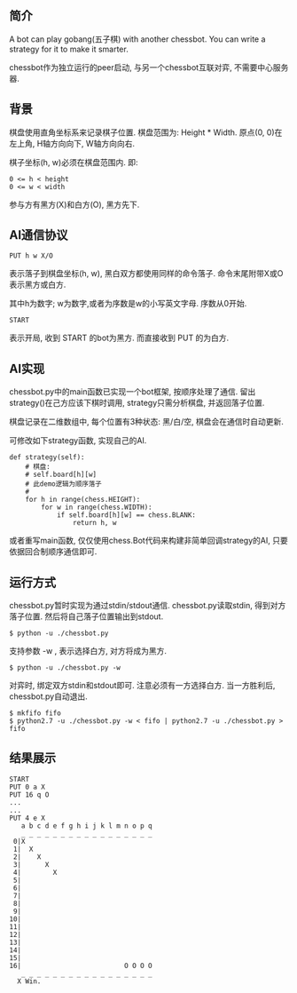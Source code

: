 ## 简介

A bot can play gobang(五子棋) with another chessbot. You can write a strategy for it to make it smarter.

chessbot作为独立运行的peer启动, 与另一个chessbot互联对弈, 不需要中心服务器.

## 背景

棋盘使用直角坐标系来记录棋子位置. 棋盘范围为: Height * Width.
原点(0, 0)在左上角, H轴方向向下, W轴方向向右.

棋子坐标(h, w)必须在棋盘范围内. 即:

    0 <= h < height
    0 <= w < width

参与方有黑方(X)和白方(O), 黑方先下.


## AI通信协议

    PUT h w X/O

表示落子到棋盘坐标(h, w), 黑白双方都使用同样的命令落子. 命令末尾附带X或O表示黑方或白方.

其中h为数字; w为数字,或者为序数是w的小写英文字母. 序数从0开始.

    START

表示开局, 收到 START 的bot为黑方. 而直接收到 PUT 的为白方.


## AI实现

chessbot.py中的main函数已实现一个bot框架, 按顺序处理了通信. 留出strategy()在己方应该下棋时调用, strategy只需分析棋盘, 并返回落子位置.

棋盘记录在二维数组中, 每个位置有3种状态: 黑/白/空, 棋盘会在通信时自动更新.

可修改如下strategy函数, 实现自己的AI.

    def strategy(self):
        # 棋盘:
        # self.board[h][w]
        # 此demo逻辑为顺序落子
        #
        for h in range(chess.HEIGHT):
            for w in range(chess.WIDTH):
                if self.board[h][w] == chess.BLANK:
                    return h, w

或者重写main函数, 仅仅使用chess.Bot代码来构建非简单回调strategy的AI, 只要依据回合制顺序通信即可.


## 运行方式

chessbot.py暂时实现为通过stdin/stdout通信. chessbot.py读取stdin, 得到对方落子位置. 然后将自己落子位置输出到stdout.

    $ python -u ./chessbot.py

支持参数 -w , 表示选择白方, 对方将成为黑方.

    $ python -u ./chessbot.py -w

对弈时, 绑定双方stdin和stdout即可. 注意必须有一方选择白方. 当一方胜利后, chessbot.py自动退出.

    $ mkfifo fifo
    $ python2.7 -u ./chessbot.py -w < fifo | python2.7 -u ./chessbot.py > fifo

## 结果展示

    START
    PUT 0 a X
    PUT 16 q O
    ...
    ...
    PUT 4 e X
       a b c d e f g h i j k l m n o p q
       _ _ _ _ _ _ _ _ _ _ _ _ _ _ _ _ _
     0|X
     1|  X
     2|    X
     3|      X
     4|        X
     5|
     6|
     7|
     8|
     9|
    10|
    11|
    12|
    13|
    14|
    15|
    16|                          O O O O
       _ _ _ _ _ _ _ _ _ _ _ _ _ _ _ _ _
      X Win.
